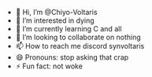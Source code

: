 - 👋 Hi, I’m @Chiyo-Voltaris
- 👀 I’m interested in dying
- 🌱 I’m currently learning C and all
- 💞️ I’m looking to collaborate on nothing
- 📫 How to reach me discord synvoltaris
- 😄 Pronouns: stop asking that crap
- ⚡ Fun fact: not woke

<!---
Chiyo-Voltaris/Chiyo-Voltaris is a ✨ special ✨ repository because its `README.md` (this file) appears on your GitHub profile.
You can click the Preview link to take a look at your changes.
--->
